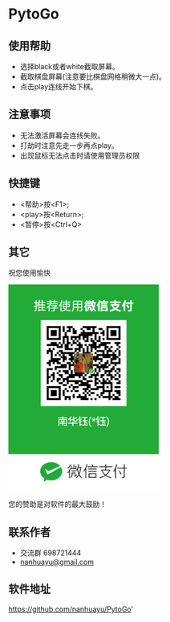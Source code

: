 # PytoGo

## 使用帮助

* 选择black或者white截取屏幕。
* 截取棋盘屏幕(注意要比棋盘网格稍微大一点)。
* 点击play连线开始下棋。

## 注意事项
* 无法激活屏幕会连线失败。
* 打劫时注意先走一步再点play。
* 出现鼠标无法点击时请使用管理员权限

## 快捷键
* \<帮助\>按\<F1\>; 
* \<play\>按\<Return\>; 
* \<暂停\>按\<Ctrl+Q\>

## 其它
祝您使用愉快

<img src="res/20180125011044.png" width = "300"  alt="微信赞助" align=center />

您的赞助是对软件的最大鼓励！

## 联系作者
* 交流群 698721444
* nanhuayu@gmail.com

## 软件地址
https://github.com/nanhuayu/PytoGo'
